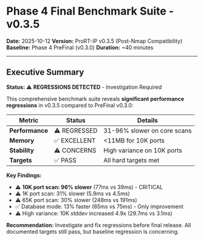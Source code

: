 # Phase 4 Final Benchmark Suite - v0.3.5

**Date:** 2025-10-12
**Version:** ProRT-IP v0.3.5 (Post-Nmap Compatibility)
**Baseline:** Phase 4 PreFinal (v0.3.0)
**Duration:** ~40 minutes

---

## Executive Summary

**Status:** ⚠️ **REGRESSIONS DETECTED** - Investigation Required

This comprehensive benchmark suite reveals **significant performance regressions** in v0.3.5 compared to PreFinal v0.3.0:

| Metric | Status | Details |
|--------|--------|---------|
| **Performance** | ⚠️ REGRESSED | 31-96% slower on core scans |
| **Memory** | ✅ EXCELLENT | <11MB for 10K ports |
| **Stability** | ⚠️ CONCERNS | High variance on 10K ports |
| **Targets** | ✅ PASS | All hard targets met |

**Key Findings:**
- ⚠️ **10K port scan: 96% slower** (77ms vs 39ms) - CRITICAL
- ⚠️ 1K port scan: 31% slower (5.9ms vs 4.5ms)
- ⚠️ 65K port scan: 30% slower (248ms vs 191ms)
- ✅ Database mode: 13% faster (65ms vs 75ms) - Only improvement
- ⚠️ High variance: 10K stddev increased 4.9x (29.7ms vs 3.1ms)

**Recommendation:** Investigate and fix regressions before final release. All documented targets still pass, but baseline regression is concerning.


